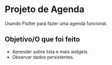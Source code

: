 # Projeto de Agenda

Usando Flutter para fazer uma agenda funcional.

## Objetivo/O que foi feito

- Aprender sobre lista e mais widgets.
- Observar dados persistentes.